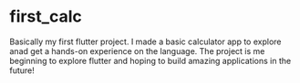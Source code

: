 # first_calc

Basically my first flutter project. I made a basic calculator app to explore anad get a hands-on experience on the language. The project is me beginning to explore flutter and hoping to build amazing applications in the future!
